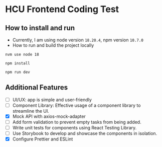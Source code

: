 # HCU Frontend Coding Test

## How to install and run

- Currently, I am using node version `18.20.4`, npm version `10.7.0`
- How to run and build the project locally
```shell
nvm use node 18

npm install

npm run dev
```

## Additional Features

- [ ] UI/UX: app is simple and user-friendly
- [ ] Component Library: Effective usage of a component library to streamline the UI.
- [X] Mock API with axios-mock-adapter
- [ ] Add form validation to prevent empty tasks from being added.
- [ ] Write unit tests for components using React Testing Library.
- [ ] Use Storybook to develop and showcase the components in isolation.
- [X] Configure Prettier and ESLint
